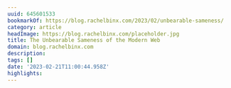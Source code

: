 ```yaml
---
uuid: 645601533
bookmarkOf: https://blog.rachelbinx.com/2023/02/unbearable-sameness/
category: article
headImage: https://blog.rachelbinx.com/placeholder.jpg
title: The Unbearable Sameness of the Modern Web
domain: blog.rachelbinx.com
description: 
tags: []
date: '2023-02-21T11:00:44.958Z'
highlights: 
---
```




